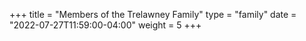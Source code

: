 +++
title = "Members of the Trelawney Family"
type = "family"
date = "2022-07-27T11:59:00-04:00"
weight = 5
+++

